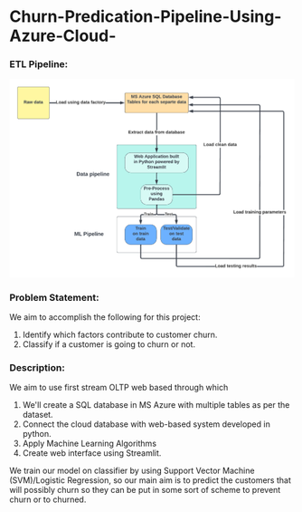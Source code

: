# Churn-Predication-Pipeline-Using-Azure-Cloud-

### ETL Pipeline:
![My Image](DSTT.png "Complete Pipeline")

### Problem Statement:
We aim to accomplish the following for this project:
1. Identify which factors contribute to customer churn.
2. Classify if a customer is going to churn or not.
### Description:
We aim to use first stream OLTP web based through which
1. We'll create a SQL database in MS Azure with multiple tables as per the dataset.
2. Connect the cloud database with web-based system developed in python.
3. Apply Machine Learning Algorithms
4. Create web interface using Streamlit.

We train our model on classifier by using Support Vector Machine (SVM)/Logistic Regression, so our main aim is to predict the customers that will possibly churn so they can be put in some sort of scheme to prevent churn or to churned.
